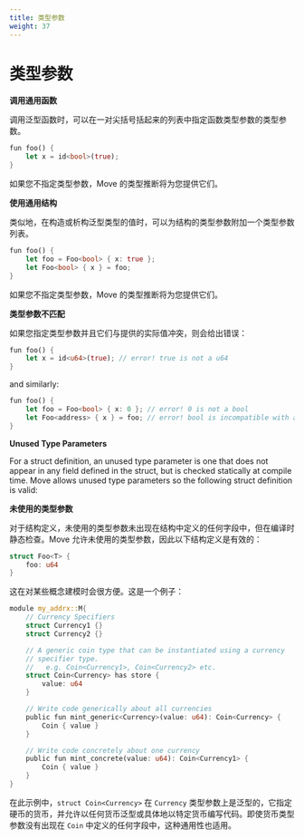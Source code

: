 ```yaml
---
title: 类型参数
weight: 37
---
```


# 类型参数

**调用通用函数**

调用泛型函数时，可以在一对尖括号括起来的列表中指定函数类型参数的类型参数。

<!-- # Type Arguments

**Calling Generic Functions**

When calling a generic function, one can specify the type arguments for the function's type parameters in a list enclosed by a pair of angle brackets. -->

```rust
fun foo() {
    let x = id<bool>(true);
}
```

如果您不指定类型参数，Move 的类型推断将为您提供它们。

**使用通用结构**

类似地，在构造或析构泛型类型的值时，可以为结构的类型参数附加一个类型参数列表。

<!-- If you do not specify the type arguments, Move's type inference will supply them for you.

**Using Generic Structs**

Similarly, one can attach a list of type arguments for the struct's type parameters when constructing or destructing values of generic types. -->

```rust
fun foo() {
    let foo = Foo<bool> { x: true };
    let Foo<bool> { x } = foo;
}
```

<!-- If you do not specify the type arguments, Move's type inference will supply them for you.

**Type Argument Mismatch**

If you specify the type arguments and they conflict with the actual values supplied, an error will be given: -->

如果您不指定类型参数，Move 的类型推断将为您提供它们。

**类型参数不匹配**

如果您指定类型参数并且它们与提供的实际值冲突，则会给出错误：

```rust
fun foo() {
    let x = id<u64>(true); // error! true is not a u64
}
```

and similarly:

```rust
fun foo() {
    let foo = Foo<bool> { x: 0 }; // error! 0 is not a bool
    let Foo<address> { x } = foo; // error! bool is incompatible with address
}
```

**Unused Type Parameters**

For a struct definition, an unused type parameter is one that does not appear in any field defined in the struct, but is checked statically at compile time. Move allows unused type parameters so the following struct definition is valid:

**未使用的类型参数**

对于结构定义，未使用的类型参数未出现在结构中定义的任何字段中，但在编译时静态检查。Move 允许未使用的类型参数，因此以下结构定义是有效的：

```rust
struct Foo<T> {
    foo: u64
}
```

这在对某些概念建模时会很方便。这是一个例子：
<!-- This can be convenient when modeling certain concepts. Here is an example: -->

```rust
module my_addrx::M{
    // Currency Specifiers
    struct Currency1 {}
    struct Currency2 {}

    // A generic coin type that can be instantiated using a currency
    // specifier type.
    //   e.g. Coin<Currency1>, Coin<Currency2> etc.
    struct Coin<Currency> has store {
        value: u64
    }

    // Write code generically about all currencies
    public fun mint_generic<Currency>(value: u64): Coin<Currency> {
        Coin { value }
    }

    // Write code concretely about one currency
    public fun mint_concrete(value: u64): Coin<Currency1> {
        Coin { value }
    }
}

```

在此示例中，`struct Coin<Currency>` 在 `Currency` 类型参数上是泛型的，它指定硬币的货币，并允许以任何货币泛型或具体地以特定货币编写代码。即使货币类型参数没有出现在 `Coin` 中定义的任何字段中，这种通用性也适用。

<!-- In this example, `struct Coin<Currency>` is generic on the `Currency` type parameter, which specifies the currency of the coin and allows code to be written either generically on any currency or concretely on a specific currency. This genericity applies even when the `Currency` type parameter does not appear in any of the fields defined in `Coin`. -->
